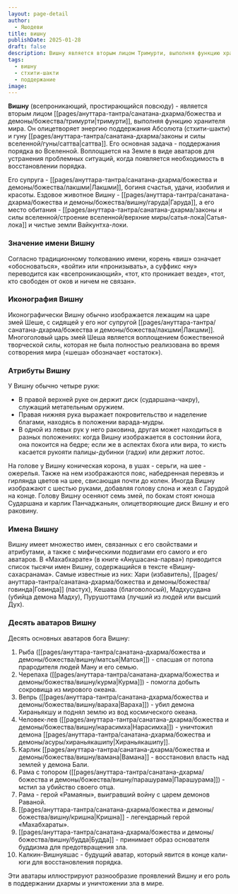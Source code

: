 ```yaml
---
layout: page-detail
author:
  - Яшодеви
title: вишну
publishDate: 2025-01-28
draft: false
description: Вишну является вторым лицом Тримурти, выполняя функцию хранителя мира. Он олицетворяет энергию поддержания Абсолюта (стхити-шакти) и гуну саттва. Его супруга - Лакшми, богиня счастья, удачи, изобилия и красоты. Ездовое животное Вишну - Гаруда, а его место обитания - Сатья-лока и чистые земли Вайкунтха-локи.
tags:
  - вишну
  - стхити-шакти
  - поддержание
image:
---
```

**Вишну** (всепроникающий, простирающийся повсюду) - является вторым лицом [[pages/ануттара-тантра/санатана-дхарма/божества и демоны/божества/тримурти|тримурти]], выполняя функцию хранителя мира. Он олицетворяет энергию поддержания Абсолюта (стхити-шакти) и гуну [[pages/ануттара-тантра/санатана-дхарма/законы и силы вселенной/гуны/саттва|саттва]]. Его основная задача - поддержания порядка во Вселенной. Воплощается на Земле в виде аватаров для устранения проблемных ситуаций, когда появляется необходимость в восстановлении порядка.

Его супруга - [[pages/ануттара-тантра/санатана-дхарма/божества и демоны/божества/лакшми|Лакшми]], богиня счастья, удачи, изобилия и красоты. Ездовое животное Вишну - [[pages/ануттара-тантра/санатана-дхарма/божества и демоны/божества/вишну/гаруда|Гаруда]], а его место обитания - [[pages/ануттара-тантра/санатана-дхарма/законы и силы вселенной/строение вселенной/верхние миры/сатья-лока|Сатья-лока]] и чистые земли Вайкунтха-локи.

### Значение имени Вишну
Согласно традиционному толкованию имени, корень «виш» означает «обосноваться», «войти» или «пронизывать», а суффикс «ну» переводится как «всепроникающий», «тот, кто проникает везде», «тот, кто свободен от оков и ничем не связан».

### Иконография Вишну
Иконографически Вишну обычно изображается лежащим на царе змей Шеше, с сидящей у его ног супругой [[pages/ануттара-тантра/санатана-дхарма/божества и демоны/божества/лакшми|Лакшми]]. Многоголовый царь змей Шеша является воплощением божественной творческой силы, которая не была полностью реализована во время сотворения мира («шеша» обозначает «остаток»).

### Атрибуты Вишну

У Вишну обычно четыре руки:

- В правой верхней руке он держит диск (сударшана-чакру), служащий метательным оружием.
- Правая нижняя рука выражает покровительство и наделение благами, находясь в положении варада-мудры.
- В одной из левых рук у него раковина, другая может находиться в разных положениях: когда Вишну изображается в состоянии йога, она покоится на бедре; если же в аспектах бхога или вира, то кисть касается рукояти палицы-дубинки (гадхи) или держит лотос.

На голове у Вишну коническая корона, в ушах - серьги, на шее - ожерелья. Также на нем изображаются пояс, набедренная перевязь и гирлянда цветов на шее, свисающая почти до колен. Иногда Вишну изображают с шестью руками, добавляя голову слона и жезл с Гарудой на конце. Голову Вишну осеняют семь змей, по бокам стоят юноша Сударшана и карлик Панчаджаньян, олицетворяющие диск Вишну и его раковину.

### Имена Вишну

Вишну имеет множество имен, связанных с его свойствами и атрибутами, а также с мифическими подвигами его самого и его аватаров. В «Махабхарате» (в книге «Анушасана-парва») приводится список тысячи имен Вишну, содержащийся в тексте «Вишну-сахасранама». Самые известные из них: Хари (избавитель), [[pages/ануттара-тантра/санатана-дхарма/божества и демоны/божества/говинда|Говинда]] (пастух), Кешава (благоволосый), Мадхусудана (убийца демона Мадху), Пурушоттама (лучший из людей или высший Дух).

### Десять аватаров Вишну

Десять основных аватаров бога Вишну:

1. Рыба ([[pages/ануттара-тантра/санатана-дхарма/божества и демоны/божества/вишну/матсья|Матсья]]) - спасшая от потопа прародителя людей Ману и его семью.
2. Черепаха ([[pages/ануттара-тантра/санатана-дхарма/божества и демоны/божества/вишну/курма|Курма]]) - помогла добыть сокровища из мирового океана.
3. Вепрь ([[pages/ануттара-тантра/санатана-дхарма/божества и демоны/божества/вишну/вараха|Вараха]]) - убил демона Хираньякшу и поднял землю из вод космического океана.
4. Человек-лев ([[pages/ануттара-тантра/санатана-дхарма/божества и демоны/божества/вишну/нарасимха|Нарасимха]]) - уничтожил демона [[pages/ануттара-тантра/санатана-дхарма/божества и демоны/асуры/хираньякашипу|Хираньякашипу]].
5. Карлик [[pages/ануттара-тантра/санатана-дхарма/божества и демоны/божества/вишну/вамана|Вамана]] - восстановил власть над землей у демона Бали.
6. Рама с топором ([[pages/ануттара-тантра/санатана-дхарма/божества и демоны/божества/вишну/парашурама|Парашурама]]) - мстил за убийство своего отца.
7. Рама - герой «Рамаяны», выигравший войну с царем демонов Раваной.
8. [[pages/ануттара-тантра/санатана-дхарма/божества и демоны/божества/вишну/кришна|Кришна]] - легендарный герой «Махабхараты».
9. [[pages/ануттара-тантра/санатана-дхарма/божества и демоны/божества/вишну/будда|Будда]] - принимает образ основателя буддизма для предотвращения зла.
10. Калкин-Вишнуяшас - будущий аватар, который явится в конце кали-юги для восстановления порядка.

Эти аватары иллюстрируют разнообразие проявлений Вишну и его роль в поддержании дхармы и уничтожении зла в мире.